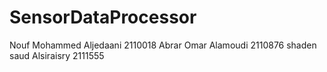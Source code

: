 # SensorDataProcessor
Nouf Mohammed Aljedaani 2110018
Abrar Omar Alamoudi 2110876
shaden saud Alsiraisry 2111555
